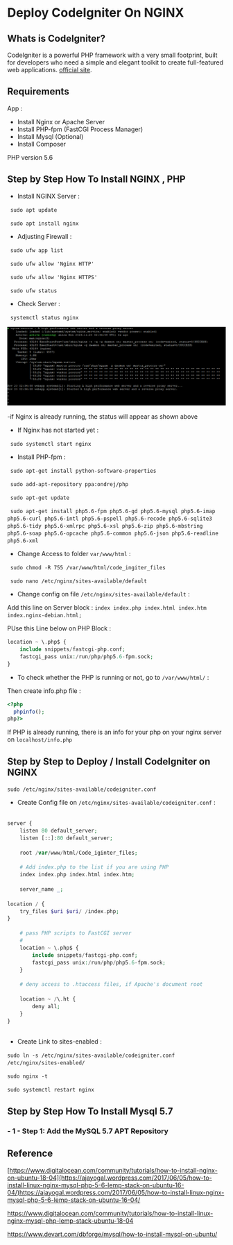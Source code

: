 # Deploy CodeIgniter On NGINX

## Whats is CodeIgniter?
CodeIgniter is a powerful PHP framework with a very small footprint, built for developers who need a simple and elegant toolkit to create full-featured web applications. [official site](http://codeigniter.com).

## Requirements

App : 
- Install Nginx or Apache Server
- Install PHP-fpm (FastCGI Process Manager)
- Install Mysql (Optional)
- Install Composer

PHP version 5.6 

## Step by Step How To Install NGINX , PHP

- Install NGINX Server : 

` sudo apt update`

` sudo apt install nginx`

- Adjusting Firewall :

` sudo ufw app list`
  
` sudo ufw allow 'Nginx HTTP'`

` sudo ufw allow 'Nginx HTTPS'`

` sudo ufw status`
 
- Check Server : 

` systemctl status nginx`

![Image of nginx_CI deploy](image/nginx_status.png)

-if Nginx is already running, the status will appear as shown above

- If Nginx has not started yet  : 

` sudo systemctl start nginx`

- Install PHP-fpm :

` sudo apt-get install python-software-properties`

` sudo add-apt-repository ppa:ondrej/php`

` sudo apt-get update`

` sudo apt-get install php5.6-fpm php5.6-gd php5.6-mysql php5.6-imap php5.6-curl php5.6-intl php5.6-pspell php5.6-recode php5.6-sqlite3 php5.6-tidy php5.6-xmlrpc php5.6-xsl php5.6-zip php5.6-mbstring php5.6-soap php5.6-opcache php5.6-common php5.6-json php5.6-readline php5.6-xml`


- Change Access to folder `var/www/html` : 

` sudo chmod -R 755 /var/www/html/code_ingiter_files`

` sudo nano /etc/nginx/sites-available/default`

- Change config on file `/etc/nginx/sites-available/default` :

Add this line on Server block : `index index.php index.html index.htm index.nginx-debian.html;`

PUse this Line below on PHP Block : 

```php
location ~ \.php$ {
    include snippets/fastcgi-php.conf;  
    fastcgi_pass unix:/run/php/php5.6-fpm.sock; 
}
```

- To check whether the PHP is running or not, go to `/var/www/html/` :

Then create info.php file :

```php
<?php
  phpinfo();
php?>
```

If PHP is already running, there is an info for your php on your nginx server on `localhost/info.php`

## Step by Step to Deploy / Install CodeIgniter on NGINX

`sudo /etc/nginx/sites-available/codeigniter.conf`

- Create Config file on `/etc/nginx/sites-available/codeigniter.conf` : 

```php

server {
	listen 80 default_server;
	listen [::]:80 default_server;

	root /var/www/html/Code_iginter_files;

	# Add index.php to the list if you are using PHP
	index index.php index.html index.htm;

	server_name _;

location / {
	try_files $uri $uri/ /index.php;
}

	# pass PHP scripts to FastCGI server
	#
	location ~ \.php$ {
		include snippets/fastcgi-php.conf;
		fastcgi_pass unix:/run/php/php5.6-fpm.sock;
	}

	# deny access to .htaccess files, if Apache's document root

	location ~ /\.ht {
		deny all;
	}
}



```

- Create Link to sites-enabled :

`sudo ln -s /etc/nginx/sites-available/codeigniter.conf /etc/nginx/sites-enabled/`

`sudo nginx -t`

`sudo systemctl restart nginx`

## Step by Step How To Install Mysql 5.7 

### - 1 - Step 1: Add the MySQL 5.7 APT Repository

  
## Reference

[https://www.digitalocean.com/community/tutorials/how-to-install-nginx-on-ubuntu-18-04](https://ajayogal.wordpress.com/2017/06/05/how-to-install-linux-nginx-mysql-php-5-6-lemp-stack-on-ubuntu-16-04/)https://ajayogal.wordpress.com/2017/06/05/how-to-install-linux-nginx-mysql-php-5-6-lemp-stack-on-ubuntu-16-04/

https://www.digitalocean.com/community/tutorials/how-to-install-linux-nginx-mysql-php-lemp-stack-ubuntu-18-04

https://www.devart.com/dbforge/mysql/how-to-install-mysql-on-ubuntu/
